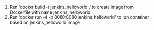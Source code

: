 1. Run 'docker build -t jenkins_helloworld .' to create image from Dockerfile with name jenkins_helloworld
2. Run 'docker run -d -p 8080:8080 jenkins_helloworld' to run container based on jenkins_helloworld image

